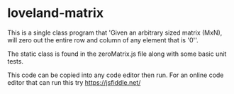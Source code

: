 # loveland-matrix

This is a single class program that 'Given an arbitrary sized matrix (MxN), 
will zero out the entire row and column of any element that is '0''.

The static class is found in the zeroMatrix.js file along with some basic unit tests.

This code can be copied into any code editor then run.
For an online code editor that can run this try https://jsfiddle.net/